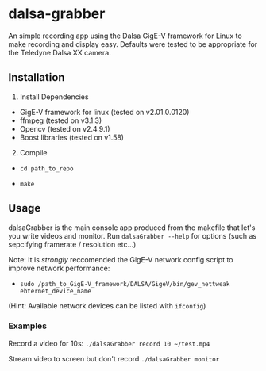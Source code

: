 # dalsa-grabber
An simple recording app using the Dalsa GigE-V framework for Linux to make recording and display easy.
Defaults were tested to be appropriate for the Teledyne Dalsa XX camera.

## Installation ##

1. Install Dependencies

* GigE-V framework for linux (tested on v2.01.0.0120)
* ffmpeg (tested on v3.1.3)
* Opencv (tested on v2.4.9.1)
* Boost libraries (tested on v1.58)

2. Compile

  * `cd path_to_repo`
  
  * `make`

## Usage ##

dalsaGrabber is the main console app produced from the makefile that let's you  write videos and monitor. Run `dalsaGrabber --help` for options (such as sepcifying framerate / resolution etc...)

Note: It is *strongly* reccomended the GigE-V network config script to improve network performance:
* `sudo /path_to_GigE-V_framework/DALSA/GigeV/bin/gev_nettweak ehternet_device_name`

(Hint: Available network devices can be listed with `ifconfig`)

### Examples ###

Record a video for 10s:
`./dalsaGrabber record 10 ~/test.mp4`

Stream video to screen but don't record
`./dalsaGrabber monitor`
